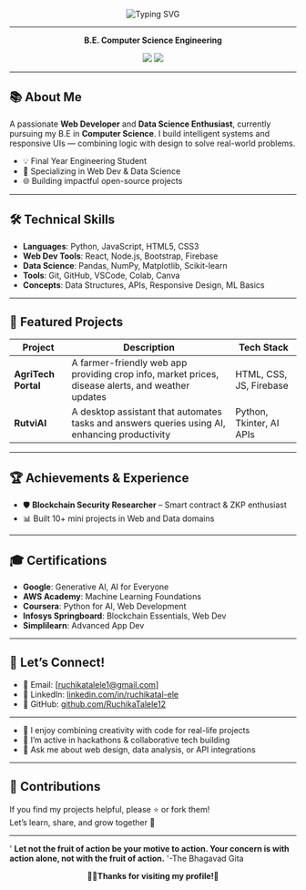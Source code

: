 <p align="center">
  <img src="https://readme-typing-svg.demolab.com?font=Fira+Code&pause=1200&color=2e72d6&center=true&vCenter=true&width=435&lines=Hi%2C+I'm+Ruchika+Talele!;Web+Developer+%7C+Data+Science+Enthusiast;Open+to+Collaboration+%F0%9F%94%A5" alt="Typing SVG">
</p>

---

<p align="center">
  <b>B.E. Computer Science Engineering</b><br>
</p>

<p align="center">
  <a href="https://www.linkedin.com/in/ruchika-talele12"><img src="https://img.shields.io/badge/LinkedIn-Ruchika--Talele-blue?logo=linkedin"></a>
  <a href="mailto:ruchikatalele1@gmail.com"><img src="https://img.shields.io/badge/Email-ruchikatalele1@gmail.com-red?logo=gmail"></a>
</p>

---

## 📚 About Me

A passionate **Web Developer** and **Data Science Enthusiast**, currently pursuing my B.E in **Computer Science**. I build intelligent systems and responsive UIs — combining logic with design to solve real-world problems.

- 💡 Final Year Engineering Student  
- 🧠 Specializing in Web Dev & Data Science  
- 🌐 Building impactful open-source projects

---

## 🛠️ Technical Skills

- **Languages**: Python, JavaScript, HTML5, CSS3  
- **Web Dev Tools**: React, Node.js, Bootstrap, Firebase  
- **Data Science**: Pandas, NumPy, Matplotlib, Scikit-learn  
- **Tools**: Git, GitHub, VSCode, Colab, Canva  
- **Concepts**: Data Structures, APIs, Responsive Design, ML Basics

---

## 🚀 Featured Projects
| Project             | Description                                                                                       | Tech Stack                  |
| ------------------- | ------------------------------------------------------------------------------------------------- | --------------------------- |
| **AgriTech Portal** | A farmer-friendly web app providing crop info, market prices, disease alerts, and weather updates | HTML, CSS, JS, Firebase     |
| **RutviAI**         | A desktop assistant that automates tasks and answers queries using AI, enhancing productivity     | Python, Tkinter, AI APIs    |


---

## 🏆 Achievements & Experience

- 🛡️ **Blockchain Security Researcher** – Smart contract & ZKP enthusiast  
- 📊 Built 10+ mini projects in Web and Data domains

---

## 🎓 Certifications

- **Google**: Generative AI, AI for Everyone  
- **AWS Academy**: Machine Learning Foundations  
- **Coursera**: Python for AI, Web Development  
- **Infosys Springboard**: Blockchain Essentials, Web Dev  
- **Simplilearn**: Advanced App Dev  

---

## 💬 Let’s Connect!

- 📧 Email: [ruchikatalele1@gmail.com]
- 🔗 LinkedIn: [linkedin.com/in/ruchikatal-ele](https://www.linkedin.com/in/ruchika-talele12)  
- 📱 GitHub: [github.com/RuchikaTalele12](https://github.com/RuchikaTalele12)

---


- 🌟 I enjoy combining creativity with code for real-life projects  
- 📸 I’m active in hackathons & collaborative tech building  
- 💬 Ask me about web design, data analysis, or API integrations

---

## 📜 Contributions

If you find my projects helpful, please ⭐️ or fork them!  
Let’s learn, share, and grow together 🚀

 ---
 ' <B>Let not the fruit of action be your motive to action. Your
concern is with action alone, not with the fruit of action.</B> '-The Bhagavad Gita

<p align="center"><b>💁‍♀️Thanks for visiting my profile!💫</b></p>

